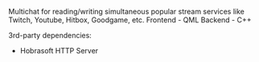 Multichat for reading/writing simultaneous popular stream services like Twitch, Youtube, Hitbox, Goodgame, etc.
Frontend - QML 
Backend - C++

3rd-party dependencies:
- Hobrasoft HTTP Server
